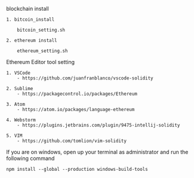 blockchain install

    1. bitcoin_install

        bitcoin_setting.sh

    2. ethereum install

        ethereum_setting.sh



Ethereum Editor tool setting

    1. VSCode
        - https://github.com/juanfranblanco/vscode-solidity

    2. Sublime
        - https://packagecontrol.io/packages/Ethereum

    3. Atom
        - https://atom.io/packages/language-ethereum

    4. Webstorm
        - https://plugins.jetbrains.com/plugin/9475-intellij-solidity

    5. VIM
        - https://github.com/tomlion/vim-solidity
    

If you are on windows, open up your terminal as administrator and run the following command
    
    npm install --global --production windows-build-tools 
